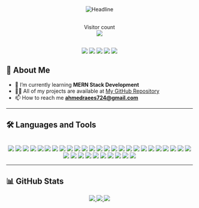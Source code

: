 
<div align=center>
    <img src="https://readme-typing-svg.herokuapp.com?color=%236FDA44&size=32&center=true&vCenter=true&width=600&height=50&lines=HI+AM+RAEES+AHMED;WEB+DEVELOPER;FULL+STACK+ENTHUSIAST" alt="Headline" />
</div>


<p align="center">
	<br>Visitor count<br>
	<img src="https://profile-counter.glitch.me/raees724/count.svg" />
</p>

<div align="center">
	<br>
	<a href="https://github.com/raees724" target="_blank"><img src="https://img.shields.io/badge/GitHub-000000?style=for-the-badge&logo=github&logoColor=white" onmouseover="this.style.backgroundColor='#671ddf';this.style.color='white';" onmouseout="this.style.backgroundColor='black';this.style.color='white';"></a>
	<a href="mailto:ahmedraees724@gmail.com" target="_blank"><img src="https://img.shields.io/badge/Email-000000?style=for-the-badge&logo=gmail&logoColor=white" onmouseover="this.style.backgroundColor='#563D7C';this.style.color='white';" onmouseout="this.style.backgroundColor='black';this.style.color='white';"></a>
	<a href="https://www.linkedin.com/in/raees-ahmed-966207213/" target="_blank"><img src="https://img.shields.io/badge/LinkedIn-000000?style=for-the-badge&logo=linkedin&logoColor=white" onmouseover="this.style.backgroundColor='black';this.style.color='white';" onmouseout="this.style.backgroundColor='black';this.style.color='white';"></a>
	<a href="https://www.instagram.com/_.r.a.e.e.s._/" target="_blank"><img src="https://img.shields.io/badge/Instagram-000000?style=for-the-badge&logo=instagram&logoColor=white" onmouseover="this.style.backgroundColor='#339933';this.style.color='white';" onmouseout="this.style.backgroundColor='black';this.style.color='white';"></a>
	<a href="https://www.hackerrank.com/ahmedraees724" target="_blank"><img src="https://img.shields.io/badge/Hackerrank-000000?style=for-the-badge&logo=hackerrank&logoColor=white" onmouseover="this.style.backgroundColor='#CB3837';this.style.color='white';" onmouseout="this.style.backgroundColor='black';this.style.color='white';"></a>
</div>


## 🚀 About Me

- 🌱 I’m currently learning **MERN Stack Development**
- 👨‍💻 All of my projects are available at [My GitHub Repository](https://github.com/raees724)
- 📫 How to reach me **ahmedraees724@gmail.com**

---

## 🛠️ Languages and Tools

<div align="center">
	<br>
	<!-- Frameworks & Libraries -->
	<a href="https://github.com/axios/axios" target="_blank"><img src="https://img.shields.io/badge/axios-000000?style=for-the-badge&logo=axios&logoColor=white" onmouseover="this.style.backgroundColor='#671ddf';this.style.color='white';" onmouseout="this.style.backgroundColor='black';this.style.color='white';"></a>
	<a href="https://getbootstrap.com/" target="_blank"><img src="https://img.shields.io/badge/Bootstrap-000000?style=for-the-badge&logo=bootstrap&logoColor=white" onmouseover="this.style.backgroundColor='#563D7C';this.style.color='white';" onmouseout="this.style.backgroundColor='black';this.style.color='white';"></a>
	<a href="https://jwt.io/" target="_blank"><img src="https://img.shields.io/badge/JWT-000000?style=for-the-badge&logo=JSON%20web%20tokens&logoColor=white" onmouseover="this.style.backgroundColor='black';this.style.color='white';" onmouseout="this.style.backgroundColor='black';this.style.color='white';"></a>
	<a href="https://nodejs.org/" target="_blank"><img src="https://img.shields.io/badge/Node%20js-000000?style=for-the-badge&logo=nodedotjs&logoColor=white" onmouseover="this.style.backgroundColor='#339933';this.style.color='white';" onmouseout="this.style.backgroundColor='black';this.style.color='white';"></a>
	<a href="https://www.npmjs.com/" target="_blank"><img src="https://img.shields.io/badge/npm-000000?style=for-the-badge&logo=npm&logoColor=white" onmouseover="this.style.backgroundColor='#CB3837';this.style.color='white';" onmouseout="this.style.backgroundColor='black';this.style.color='white';"></a>
	<a href="https://www.postman.com/" target="_blank"><img src="https://img.shields.io/badge/Postman-000000?style=for-the-badge&logo=Postman&logoColor=white" onmouseover="this.style.backgroundColor='#FF6C37';this.style.color='white';" onmouseout="this.style.backgroundColor='black';this.style.color='white';"></a>
	<a href="https://reactjs.org/" target="_blank"><img src="https://img.shields.io/badge/React-000000?style=for-the-badge&logo=react&logoColor=white" onmouseover="this.style.backgroundColor='#20232A';this.style.color='#61DAFB';" onmouseout="this.style.backgroundColor='black';this.style.color='white';"></a>
	<a href="https://vitejs.dev/" target="_blank"><img src="https://img.shields.io/badge/Vite-000000?style=for-the-badge&logo=vite&logoColor=white" onmouseover="this.style.backgroundColor='#B73BFE';this.style.color='#FFD62E';" onmouseout="this.style.backgroundColor='black';this.style.color='white';"></a>
	<a href="https://discord.com/" target="_blank"><img src="https://img.shields.io/badge/Discord-000000?style=for-the-badge&logo=discord&logoColor=white" onmouseover="this.style.backgroundColor='#5865F2';this.style.color='white';" onmouseout="this.style.backgroundColor='black';this.style.color='white';"></a>
	<a href="https://meet.google.com/" target="_blank"><img src="https://img.shields.io/badge/Google%20Meet-000000?style=for-the-badge&logo=google-meet&logoColor=white" onmouseover="this.style.backgroundColor='#00897B';this.style.color='white';" onmouseout="this.style.backgroundColor='black';this.style.color='white';"></a>
	<a href="https://code.visualstudio.com/" target="_blank"><img src="https://img.shields.io/badge/VSCode-000000?style=for-the-badge&logo=visual%20studio%20code&logoColor=white" onmouseover="this.style.backgroundColor='#0078D4';this.style.color='white';" onmouseout="this.style.backgroundColor='black';this.style.color='white';"></a>
	<a href="https://www.cprogramming.com/" target="_blank"><img src="https://img.shields.io/badge/C-000000?style=for-the-badge&logo=c&logoColor=white" onmouseover="this.style.backgroundColor='#00599C';this.style.color='white';" onmouseout="this.style.backgroundColor='black';this.style.color='white';"></a>
	<a href="https://www.w3schools.com/css/" target="_blank"><img src="https://img.shields.io/badge/CSS3-000000?style=for-the-badge&logo=css3&logoColor=white" onmouseover="this.style.backgroundColor='#1572B6';this.style.color='white';" onmouseout="this.style.backgroundColor='black';this.style.color='white';"></a>
	<a href="https://www.w3.org/html/" target="_blank"><img src="https://img.shields.io/badge/HTML5-000000?style=for-the-badge&logo=html5&logoColor=white" onmouseover="this.style.backgroundColor='#E34F26';this.style.color='white';" onmouseout="this.style.backgroundColor='black';this.style.color='white';"></a>
	<a href="https://www.json.org/" target="_blank"><img src="https://img.shields.io/badge/json-000000?style=for-the-badge&logo=json&logoColor=white" onmouseover="this.style.backgroundColor='#5E5C5C';this.style.color='white';" onmouseout="this.style.backgroundColor='black';this.style.color='white';"></a>
	<a href="https://www.python.org/" target="_blank"><img src="https://img.shields.io/badge/Python-000000?style=for-the-badge&logo=python&logoColor=white" onmouseover="this.style.backgroundColor='#FFD43B';this.style.color='blue';" onmouseout="this.style.backgroundColor='black';this.style.color='white';"></a>
	<a href="https://www.spotify.com/" target="_blank"><img src="https://img.shields.io/badge/Spotify-000000?style=for-the-badge&logo=spotify&logoColor=white" onmouseover="this.style.backgroundColor='#1ED760';this.style.color='white';" onmouseout="this.style.backgroundColor='black';this.style.color='white';"></a>
	<a href="https://www.figma.com/" target="_blank"><img src="https://img.shields.io/badge/Figma-000000?style=for-the-badge&logo=figma&logoColor=white" onmouseover="this.style.backgroundColor='#F24E1E';this.style.color='white';" onmouseout="this.style.backgroundColor='black';this.style.color='white';"></a>
	<a href="https://www.canva.com/" target="_blank"><img src="https://img.shields.io/badge/Canva-000000?style=for-the-badge&logo=Canva&logoColor=white" onmouseover="this.style.backgroundColor='#00C4CC';this.style.color='white';" onmouseout="this.style.backgroundColor='black';this.style.color='white';"></a>
	<a href="https://vercel.com/" target="_blank"><img src="https://img.shields.io/badge/Vercel-000000?style=for-the-badge&logo=vercel&logoColor=white" onmouseover="this.style.backgroundColor='black';this.style.color='white';" onmouseout="this.style.backgroundColor='black';this.style.color='white';"></a>
	<a href="https://www.netlify.com/" target="_blank"><img src="https://img.shields.io/badge/Netlify-000000?style=for-the-badge&logo=netlify&logoColor=white" onmouseover="this.style.backgroundColor='#00C7B7';this.style.color='white';" onmouseout="this.style.backgroundColor='black';this.style.color='white';"></a>
<a href="https://developer.mozilla.org/en-US/docs/Web/JavaScript" target="_blank"><img src="https://img.shields.io/badge/JavaScript-000000?style=for-the-badge&logo=javascript&logoColor=white" onmouseover="this.style.backgroundColor='#00C7B7';this.style.color='white';" onmouseout="this.style.backgroundColor='black';this.style.color='white';"></a>
<a href="https://www.cloudflare.com/" target="_blank"><img src="https://img.shields.io/badge/Cloudflare-000000?style=for-the-badge&logo=cloud fare&logoColor=white" onmouseover="this.style.backgroundColor='#00C7B7';this.style.color='white';" onmouseout="this.style.backgroundColor='black';this.style.color='white';"></a>
<a href="https://firebase.google.com/" target="_blank"><img src="https://img.shields.io/badge/Firebase-000000?style=for-the-badge&logo=firebase&logoColor=white" onmouseover="this.style.backgroundColor='#00C7B7';this.style.color='white';" onmouseout="this.style.backgroundColor='black';this.style.color='white';"></a>
<a href="https://redux.js.org/" target="_blank"><img src="https://img.shields.io/badge/Redux-000000?style=for-the-badge&logo=redux&logoColor=white" onmouseover="this.style.backgroundColor='#00C7B7';this.style.color='white';" onmouseout="this.style.backgroundColor='black';this.style.color='white';"></a>
<a href="https://ejs.co/" target="_blank"><img src="https://img.shields.io/badge/EJS-000000?style=for-the-badge&logo=ejs&logoColor=white" onmouseover="this.style.backgroundColor='#00C7B7';this.style.color='white';" onmouseout="this.style.backgroundColor='black';this.style.color='white';"></a>
<a href="https://handlebarsjs.com/" target="_blank"><img src="https://img.shields.io/badge/Handlebars-000000?style=for-the-badge&logo=handlebars&logoColor=white" onmouseover="this.style.backgroundColor='#00C7B7';this.style.color='white';" onmouseout="this.style.backgroundColor='black';this.style.color='white';"></a>
<a href="https://jquery.com/" target="_blank"><img src="https://img.shields.io/badge/jQuery-000000?style=for-the-badge&logo=jquery&logoColor=white" onmouseover="this.style.backgroundColor='#00C7B7';this.style.color='white';" onmouseout="this.style.backgroundColor='black';this.style.color='white';"></a>
<a href="https://developer.mozilla.org/en-US/docs/Web/Guide/AJAX" target="_blank"><img src="https://img.shields.io/badge/AJAX-000000?style=for-the-badge&logo=ajax&logoColor=white" onmouseover="this.style.backgroundColor='#00C7B7';this.style.color='white';" onmouseout="this.style.backgroundColor='black';this.style.color='white';"></a>
<a href="https://sass-lang.com/" target="_blank"><img src="https://img.shields.io/badge/Sass-000000?style=for-the-badge&logo=sass&logoColor=white" onmouseover="this.style.backgroundColor='#00C7B7';this.style.color='white';" onmouseout="this.style.backgroundColor='black';this.style.color='white';"></a>
<a href="https://socket.io/" target="_blank"><img src="https://img.shields.io/badge/Socket.io-000000?style=for-the-badge&logo=socket.io&logoColor=white" onmouseover="this.style.backgroundColor='#00C7B7';this.style.color='white';" onmouseout="this.style.backgroundColor='black';this.style.color='white';"></a>
<a href="https://tailwindcss.com/" target="_blank"><img src="https://img.shields.io/badge/Tailwind_CSS-000000?style=for-the-badge&logo=tailwind css&logoColor=white" onmouseover="this.style.backgroundColor='#00C7B7';this.style.color='white';" onmouseout="this.style.backgroundColor='black';this.style.color='white';"></a>
<a href="https://www.nginx.com/" target="_blank"><img src="https://img.shields.io/badge/Nginx-000000?style=for-the-badge&logo=nginx&logoColor=white" onmouseover="this.style.backgroundColor='#00C7B7';this.style.color='white';" onmouseout="this.style.backgroundColor='black';this.style.color='white';"></a>
<a href="https://www.mysql.com/" target="_blank"><img src="https://img.shields.io/badge/MySQL-000000?style=for-the-badge&logo=mysql&logoColor=white" onmouseover="this.style.backgroundColor='#00C7B7';this.style.color='white';" onmouseout="this.style.backgroundColor='black';this.style.color='white';"></a>
<a href="https://www.mongodb.com/" target="_blank"><img src="https://img.shields.io/badge/MongoDB-000000?style=for-the-badge&logo=mongodb&logoColor=white" onmouseover="this.style.backgroundColor='#00C7B7';this.style.color='white';" onmouseout="this.style.backgroundColor='black';this.style.color='white';"></a>


</div>

---

## 📊 GitHub Stats

<div align="center">
    <a href="https://github.com/raees724">
        <img src="https://github-readme-stats.vercel.app/api?username=raees724&show_icons=true&count_private=true&hide_border=true&theme=dark" />
    </a>
    <a href="https://github.com/raees724">
        <img src="https://github-readme-streak-stats.herokuapp.com/?user=raees724&hide_border=true&theme=dark" />
    </a>
    <a href="https://github.com/raees724">
        <img src="https://github-readme-stats.vercel.app/api/top-langs/?username=raees724&langs_count=8&layout=compact&hide_border=true&theme=dark" />
    </a>
</div>


